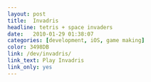 ```yaml
---
layout: post
title:  Invadris
headline: tetris + space invaders
date:   2010-01-29 01:38:07
categories: [development, iOS, game making]
color: 3498DB
link: /dev/invadris/
link_text: Play Invadris
link_only: yes
---
```

